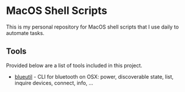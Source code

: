 # MacOS Shell Scripts
This is my personal repository for MacOS shell scripts that I use daily to automate tasks. 

## Tools
Provided below are a list of tools included in this project.
* [blueutil](https://github.com/toy/blueutil) - CLI for bluetooth on OSX: power, discoverable state, list, inquire devices, connect, info, …
